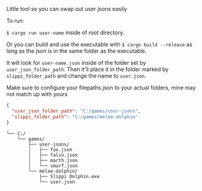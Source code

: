 Little tool so you can swap out user jsons easily

To run:

`$ cargo run user-name` inside of root directory.

Or you can build and use the executable with `$ cargo build --release` as long as the json is in the same folder as the executable.

It will look for `user-name.json` inside of the folder set by `user_json_folder_path`. Then it'll place it in the folder marked by `slippi_folder_path` and change the name to `user.json`.


Make sure to configure your filepaths.json to your actual folders, mine may not match up with yours 

```json
{
  "user_json_folder_path": "C:/games/user-jsons",
  "slippi_folder_path": "C:/games/melee-dolphin"
}
```

```
└── C:/
    └── games/
        ├── user-jsons/
        │   ├── fox.json
        │   ├── falco.json
        │   ├── marth.json
        │   └── smurf.json
        └── melee-dolphin/
            ├── Slippi Dolphin.exe
            └── user.json
```
